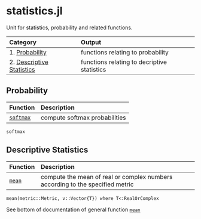 # statistics.jl

Unit for statistics, probability and related functions.


| Category  | Output |
|:---------- |:----------- |
| 1. [Probability](@ref) | functions relating to probability |
| 2. [Descriptive Statistics](@ref) | functions relating to decriptive statistics |


## Probability

| Function   | Description |
|:---------- |:----------- |
| [`softmax`](@ref) | compute softmax probabilities |

```@docs
softmax
```

## Descriptive Statistics

| Function   | Description |
|:---------- |:----------- |
| [`mean`](@ref) | compute the mean of real or complex numbers according to the specified metric |

    mean(metric::Metric, ν::Vector{T}) where T<:RealOrComplex

See bottom of documentation of general function [`mean`](@ref) 
